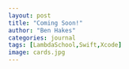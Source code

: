 ```yaml
---
layout: post
title: "Coming Soon!"
author: "Ben Hakes"
categories: journal
tags: [LambdaSchool,Swift,Xcode]
image: cards.jpg
---
```

